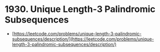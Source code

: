 # 1930. Unique Length-3 Palindromic Subsequences

- [https://leetcode.com/problems/unique-length-3-palindromic-subsequences/description/](https://leetcode.com/problems/unique-length-3-palindromic-subsequences/description/)
